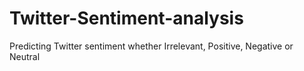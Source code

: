 # Twitter-Sentiment-analysis
Predicting Twitter sentiment whether Irrelevant, Positive, Negative or Neutral
